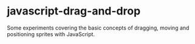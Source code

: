 # javascript-drag-and-drop

Some experiments covering the basic concepts of dragging, moving and positioning sprites with JavaScript. 
